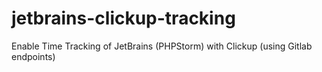 # jetbrains-clickup-tracking
Enable Time Tracking of JetBrains (PHPStorm) with Clickup (using Gitlab endpoints)
